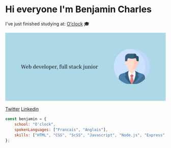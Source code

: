 # Hi everyone I'm Benjamin Charles 

I've just finished studying at: [O'clock](https://oclock.io/ "O'clock") :mortar_board:

![image](./github.svg)

[Twitter](https://twitter.com/Benj_Js "Twitter")
[Linkedin](https://fr.linkedin.com/in/benjamin-charles-b99069234?trk=people-guest_people_search-card&challengeId=AQGvcHG7uI86CgAAAYHJAGQiWKs-3m423kd_I5cvhcMjDwsz18_CwiMyq94yZhEo291Ey6Uxhr8mpcD9MrdJ9DAqUEANl-Htmw&submissionId=6d0db925-4a9d-fe16-c328-ac7e46d03f0f&challengeSource=AgFyhFFo_Q0QHAAAAYHJAIofXNc_GfcK9oHjOnOsNbj6oneDDgjlUiLaqQKNvd8&challegeType=AgF_WQvtHZ-4ywAAAYHJAIoiX8ySFDuu_QyUuhaEOUhY8SeXHqMQqxg&memberId=AgFkDxIsCeSjNQAAAYHJAIolMHu5CDeSEZf1X2U3poQs4qg&recognizeDevice=AgF1RrAo2z6fNAAAAYHJAIonROlwgAR-YgoNcB48FJklSsrg4-Mu "Linkedin")

````js
const benjamin = {
    school: "O'clock",
    spokenLanguages: ["Francais", "Anglais"],
    skills: ["HTML", "CSS", "ScSS", "Javascript", "Node.js", "Express", "PostgreSQL", "React", "Redux"]
};
````